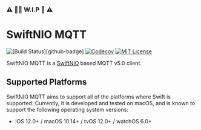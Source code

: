 ### ⚠️ 👷‍♂️ W.I.P 🚧 ⚠️
# SwiftNIO MQTT
![[Build Status][github-badge]][build-link] [![Codecov][codecov-badge]][codecov-link] [![MIT License][license-badge]](LICENSE)

SwiftNIO MQTT is a [SwiftNIO](https://github.com/apple/swift-nio) based MQTT v5.0 client.

[version-badge]:  https://img.shields.io/pypi/v/thefuck.svg?label=version
[version-link]:   https://pypi.python.org/pypi/thefuck/
[build-badge]:    https://github.com/bofeizhu/swift-nio-mqtt/workflows/Build/badge.svg?branch=master
[build-link]:     https://github.com/bofeizhu/swift-nio-mqtt/actions?query=branch%3Amaster
[codecov-badge]:  https://codecov.io/gh/HealthTap/swift-nio-mqtt/branch/master/graph/badge.svg?token=bXtDTLLYRP
[codecov-link]:   https://codecov.io/gh/HealthTap/swift-nio-mqtt
[license-badge]:  https://img.shields.io/badge/license-MIT-007EC7.svg

## Supported Platforms

SwiftNIO MQTT aims to support all of the platforms where Swift is supported. Currently, it is developed and tested on macOS, and is known to support the following operating system versions:

* iOS 12.0+ / macOS 10.14+ / tvOS 12.0+ / watchOS 6.0+
